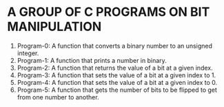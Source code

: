 # A GROUP OF C PROGRAMS ON BIT MANIPULATION
1. Program-0: A function that converts a binary number to an unsigned integer.
2. Program-1: A function that prints a number in binary.
3. Program-2: A function that returns the value of a bit at a given index.
4. Program-3: A function that sets the value of a bit at a given index to 1.
5. Program-4: A function that sets the value of a bit at a given index to 0.
6. Program-5: A function that gets the number of bits to be flipped to get from one number to another.
